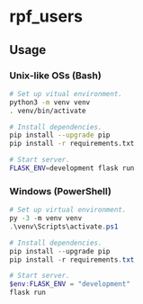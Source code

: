# rpf\_users

## Usage

### Unix-like OSs (Bash)

```sh
# Set up vitual environment.
python3 -m venv venv
. venv/bin/activate

# Install dependencies.
pip install --upgrade pip
pip install -r requirements.txt

# Start server.
FLASK_ENV=development flask run
```


### Windows (PowerShell)

```powershell
# Set up virtual environment.
py -3 -m venv venv
.\venv\Scripts\activate.ps1

# Install dependencies.
pip install --upgrade pip
pip install -r requirements.txt

# Start server.
$env:FLASK_ENV = "development"
flask run
```
